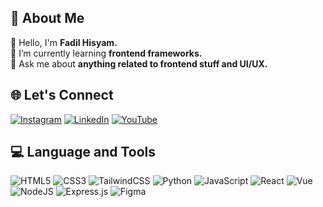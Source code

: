 ## 💫 About Me
👀 Hello, I'm **Fadil Hisyam.**<br>🌱 I’m currently learning **frontend frameworks.**<br>💬 Ask me about **anything related to frontend stuff and UI/UX.**

## 🌐 Let's Connect
[![Instagram](https://img.shields.io/badge/Instagram-%23E4405F.svg?logo=Instagram&logoColor=white)](https://instagram.com/hsym_icm) [![LinkedIn](https://img.shields.io/badge/LinkedIn-%230077B5.svg?logo=linkedin&logoColor=white)](https://linkedin.com/in/fadil-hisyam) [![YouTube](https://img.shields.io/badge/YouTube-%23FF0000.svg?logo=YouTube&logoColor=white)](https://youtube.com/@ichor)

## 💻 Language and Tools
![HTML5](https://img.shields.io/badge/HTML5-%23E34F26.svg?style=flat&logo=html5&logoColor=white) ![CSS3](https://img.shields.io/badge/CSS3-%231572B6.svg?style=flat&logo=css3&logoColor=white) ![TailwindCSS](https://img.shields.io/badge/TailwindCSS-%2338B2AC.svg?style=flat&logo=tailwind-css&logoColor=white) ![Python](https://img.shields.io/badge/Python-3670A0?style=flat&logo=python&logoColor=ffdd54) ![JavaScript](https://img.shields.io/badge/Javascript-%23323330.svg?style=flat&logo=javascript&logoColor=%23F7DF1E) ![React](https://img.shields.io/badge/React-%2320232a.svg?style=flat&logo=react&logoColor=%2361DAFB)  ![Vue](https://img.shields.io/badge/Vue-%2335495e.svg?style=flat&logo=vuedotjs&logoColor=%234FC08D) ![NodeJS](https://img.shields.io/badge/Node.js-6DA55F?style=flat&logo=node.js&logoColor=white) ![Express.js](https://img.shields.io/badge/Express.js-%23404d59.svg?style=flat&logo=express&logoColor=%2361DAFB)  ![Figma](https://img.shields.io/badge/Figma-%23F24E1E.svg?style=flat&logo=figma&logoColor=white)
